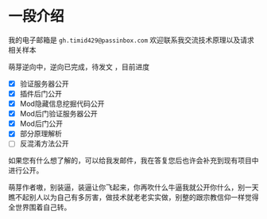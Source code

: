 # 一段介绍
我的电子邮箱是 ``gh.timid429@passinbox.com`` 欢迎联系我交流技术原理以及请求相关样本

萌芽逆向中，逆向已完成，待发文 ，目前进度
- [x] 验证服务器公开
- [x] 插件后门公开
- [x] Mod隐藏信息挖掘代码公开
- [x] Mod后门验证服务器公开
- [x] Mod后门公开
- [x] 部分原理解析
- [ ] 反混淆方法公开

如果您有什么想了解的，可以给我发邮件，我在答复您后也许会补充到现有项目中进行公开。

萌芽作者嗷，别装逼，装逼让你飞起来，你再吹什么牛逼我就公开你什么，别一天瞧不起别人以为自己有多厉害，做技术就老老实实做，别整的跟宗教信仰一样觉得全世界围着自己转。